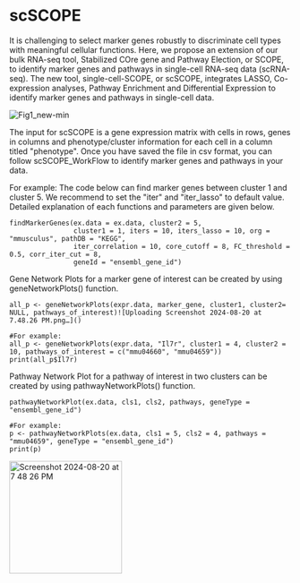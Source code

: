 # scSCOPE
It is challenging to select marker genes robustly to discriminate cell types with meaningful cellular functions. Here, we propose an extension of our bulk RNA-seq tool, Stabilized COre gene and Pathway Election, or SCOPE, to identify marker genes and pathways in single-cell RNA-seq data (scRNA-seq). The new tool, single-cell-SCOPE, or scSCOPE, integrates LASSO, Co-expression analyses, Pathway Enrichment and Differential Expression to identify marker genes and pathways in single-cell data. 

![Fig1_new-min](https://github.com/QingrunZhangLab/scSCOPE/assets/66895308/0503b5be-013a-4e85-8f9d-f06e48956b0f)

The input for scSCOPE is a gene expression matrix with cells in rows, genes in columns and phenotype/cluster information for each cell in a column titled "phenotype". Once you have saved the file in csv format, you can follow scSCOPE_WorkFlow to identify marker genes and pathways in your data.

For example: The code below can find marker genes between cluster 1 and cluster 5. We recommend to set the "iter" and "iter_lasso" to default value. 
Detailed explanation of each functions and parameters are given below. 
```
findMarkerGenes(ex.data = ex.data, cluster2 = 5, 
                cluster1 = 1, iters = 10, iters_lasso = 10, org = "mmusculus", pathDB = "KEGG", 
                iter_correlation = 10, core_cutoff = 8, FC_threshold = 0.5, corr_iter_cut = 8, 
                geneId = "ensembl_gene_id")
```


Gene Network Plots for a marker gene of interest can be created by using geneNetworkPlots() function.
```
all_p <- geneNetworkPlots(expr.data, marker_gene, cluster1, cluster2= NULL, pathways_of_interest)![Uploading Screenshot 2024-08-20 at 7.48.26 PM.png…]()

#For example: 
all_p <- geneNetworkPlots(expr.data, "Il7r", cluster1 = 4, cluster2 = 10, pathways_of_interest = c("mmu04660", "mmu04659"))
print(all_p$Il7r)
```
<geneNetwork src="https://github.com/user-attachments/assets/80c9fc4c-4f1c-4882-8af7-b2698c2979b5" width="100" height="100">


Pathway Network Plot for a pathway of interest in two clusters can be created by using pathwayNetworkPlots() function. 

```
pathwayNetworkPlot(ex.data, cls1, cls2, pathways, geneType = "ensembl_gene_id")

#For example:
p <- pathwayNetworkPlots(ex.data, cls1 = 5, cls2 = 4, pathways = "mmu04659", geneType = "ensembl_gene_id")
print(p)

```

<img width="201" alt="Screenshot 2024-08-20 at 7 48 26 PM" src="https://github.com/user-attachments/assets/0dc4cc66-59eb-48a6-9d75-79206bd61d85">

